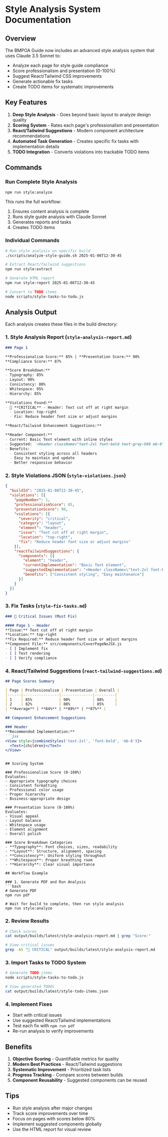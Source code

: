 # Style Analysis System Documentation

## Overview

The BMPOA Guide now includes an advanced style analysis system that uses Claude 3.5 Sonnet to:
- Analyze each page for style guide compliance
- Score professionalism and presentation (0-100%)
- Suggest React/Tailwind CSS improvements
- Generate actionable fix tasks
- Create TODO items for systematic improvements

## Key Features

1. **Deep Style Analysis** - Goes beyond basic layout to analyze design quality
2. **Scoring System** - Rates each page's professionalism and presentation
3. **React/Tailwind Suggestions** - Modern component architecture recommendations
4. **Automated Task Generation** - Creates specific fix tasks with implementation details
5. **TODO Integration** - Converts violations into trackable TODO items

## Commands

### Run Complete Style Analysis
```bash
npm run style:analyze
```

This runs the full workflow:
1. Ensures content analysis is complete
2. Runs style guide analysis with Claude Sonnet
3. Generates reports and tasks
4. Creates TODO items

### Individual Commands
```bash
# Run style analysis on specific build
./scripts/analyze-style-guide.sh 2025-01-06T12-30-45

# Extract React/Tailwind suggestions
npm run style:extract

# Generate HTML report
npm run style:report 2025-01-06T12-30-45

# Convert to TODO items
node scripts/style-tasks-to-todo.js
```

## Analysis Output

Each analysis creates these files in the build directory:

### 1. Style Analysis Report (`style-analysis-report.md`)
```markdown
### Page 1

**Professionalism Score:** 85% | **Presentation Score:** 90%
**Compliance Score:** 87%

**Score Breakdown:**
- Typography: 85%
- Layout: 90%
- Consistency: 80%
- Whitespace: 95%
- Hierarchy: 85%

**Violations Found:**
- 🔴 **CRITICAL** - Header: Text cut off at right margin
  - Location: top-right
  - Fix: Reduce header font size or adjust margins

**React/Tailwind Enhancement Suggestions:**

**Header Component:**
- Current: Basic Text element with inline styles
- Suggested: `<Header className="text-2xl font-bold text-gray-800 mb-6" />`
- Benefits:
  - Consistent styling across all headers
  - Easy to maintain and update
  - Better responsive behavior
```

### 2. Style Violations JSON (`style-violations.json`)
```json
{
  "buildId": "2025-01-06T12-30-45",
  "violations": [{
    "pageNumber": 1,
    "professionalismScore": 85,
    "presentationScore": 90,
    "violations": [{
      "severity": "critical",
      "category": "layout",
      "element": "header",
      "issue": "Text cut off at right margin",
      "location": "top-right",
      "fix": "Reduce header font size or adjust margins"
    }],
    "reactTailwindSuggestions": {
      "components": [{
        "element": "header",
        "currentImplementation": "Basic Text element",
        "suggestedImplementation": "<Header className=\"text-2xl font-bold text-gray-800 mb-6\" />",
        "benefits": ["Consistent styling", "Easy maintenance"]
      }]
    }
  }]
}
```

### 3. Fix Tasks (`style-fix-tasks.md`)
```markdown
### 🔴 Critical Issues (Must Fix)

#### Page 1 - Header
**Issue:** Text cut off at right margin
**Location:** top-right
**Fix Required:** Reduce header font size or adjust margins
**Component File:** src/components/CoverPageNoJSX.js
- [ ] Implement fix
- [ ] Test rendering
- [ ] Verify compliance
```

### 4. React/Tailwind Suggestions (`react-tailwind-suggestions.md`)
```markdown
## Page Scores Summary

| Page | Professionalism | Presentation | Overall |
|------|----------------|--------------|---------|
| 1    | 85%            | 90%          | 88%     |
| 2    | 82%            | 88%          | 85%     |
| **Average** | **84%** | **89%** | **87%** |

## Component Enhancement Suggestions

### Header
**Recommended Implementation:**
```jsx
<View style={combineStyles('text-2xl', 'font-bold', 'mb-6')}>
  <Text>{children}</Text>
</View>
```
```

## Scoring System

### Professionalism Score (0-100%)
Evaluates:
- Appropriate typography choices
- Consistent formatting
- Professional color usage
- Proper hierarchy
- Business-appropriate design

### Presentation Score (0-100%)
Evaluates:
- Visual appeal
- Layout balance
- Whitespace usage
- Element alignment
- Overall polish

### Score Breakdown Categories
- **Typography**: Font choices, sizes, readability
- **Layout**: Structure, alignment, spacing
- **Consistency**: Uniform styling throughout
- **Whitespace**: Proper breathing room
- **Hierarchy**: Clear visual importance

## Workflow Example

### 1. Generate PDF and Run Analysis
```bash
# Generate PDF
npm run pdf

# Wait for build to complete, then run style analysis
npm run style:analyze
```

### 2. Review Results
```bash
# Check scores
cat output/builds/latest/style-analysis-report.md | grep "Score:"

# View critical issues
grep -A5 "🔴 CRITICAL" output/builds/latest/style-analysis-report.md
```

### 3. Import Tasks to TODO System
```bash
# Generate TODO items
node scripts/style-tasks-to-todo.js

# View generated TODOs
cat output/builds/latest/style-todo-items.json
```

### 4. Implement Fixes
- Start with critical issues
- Use suggested React/Tailwind implementations
- Test each fix with `npm run pdf`
- Re-run analysis to verify improvements

## Benefits

1. **Objective Scoring** - Quantifiable metrics for quality
2. **Modern Best Practices** - React/Tailwind suggestions
3. **Systematic Improvement** - Prioritized task lists
4. **Progress Tracking** - Compare scores between builds
5. **Component Reusability** - Suggested components can be reused

## Tips

- Run style analysis after major changes
- Track score improvements over time
- Focus on pages with scores below 80%
- Implement suggested components globally
- Use the HTML report for visual review